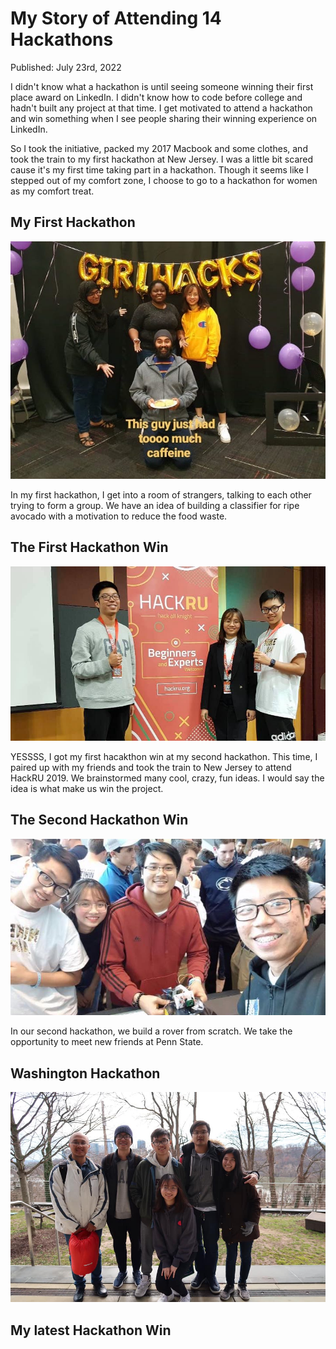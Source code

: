 # My Story of Attending 14 Hackathons
Published: July 23rd, 2022

I didn't know what a hackathon is until seeing someone winning their first place award on LinkedIn. I didn't know how to code before college and hadn't built any project at that time. I get motivated to attend a hackathon and win something when I see people sharing their winning experience on LinkedIn. 

So I took the initiative, packed my 2017 Macbook and some clothes, and took the train to my first hackathon at New Jersey. I was a little bit scared cause it's my first time taking part in a hackathon. Though it seems like I stepped out of my comfort zone, I choose to go to a hackathon for women as my comfort treat. 

## My First Hackathon
![My First Hackathon](njit.jpg)

In my first hackathon, I get into a room of strangers, talking to each other trying to form a group. We have an idea of building a classifier for ripe avocado with a motivation to reduce the food waste. 

## The First Hackathon Win
![The First Hackathon Win](hackru.jpg)

YESSSS, I got my first hacakthon win at my second hackathon. This time, I paired up with my friends and took the train to New Jersey to attend HackRU 2019. We brainstormed many cool, crazy, fun ideas. I would say the idea is what make us win the project.

## The Second Hackathon Win
![The Second Hackathon Winn](hackpsu.jpg)

In our second hackathon, we build a rover from scratch. We take the opportunity to meet new friends at Penn State. 

## Washington Hackathon
![Washington Hackathon](hoyahacks.jpg)

## My latest Hackathon Win
![]()




